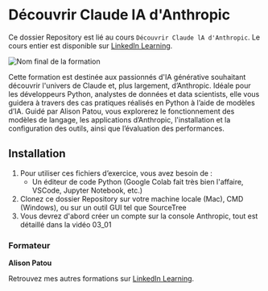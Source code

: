 # Découvrir Claude lA d'Anthropic

Ce dossier Repository est lié au cours `Découvrir Claude lA d'Anthropic`. Le cours entier est disponible sur [LinkedIn Learning][lil-course-url].

![Nom final de la formation][lil-thumbnail-url] 

Cette formation est destinée aux passionnés d'IA générative souhaitant découvrir l'univers de Claude et, plus largement, d’Anthropic. Idéale pour les développeurs Python, analystes de données et data scientists, elle vous guidera à travers des cas pratiques réalisés en Python à l’aide de modèles d’IA. Guidé par Alison Patou, vous explorerez le fonctionnement des modèles de langage, les applications d’Anthropic, l'installation et la configuration des outils, ainsi que l’évaluation des performances.

## Installation

1. Pour utiliser ces fichiers d’exercice, vous avez besoin de : 
   - Un éditeur de code Python (Google Colab fait très bien l'affaire, VSCode, Jupyter Notebook, etc.) 
2. Clonez ce dossier Repository sur votre machine locale (Mac), CMD (Windows), ou sur un outil GUI tel que SourceTree
3. Vous devrez d'abord créer un compte sur la console Anthropic, tout est détaillé dans la vidéo 03_01

### Formateur

**Alison Patou** 

 Retrouvez mes autres formations sur [LinkedIn Learning][lil-URL-trainer].

[0]: # (Replace these placeholder URLs with actual course URLs)
[lil-course-url]: https://www.linkedin.com
[lil-thumbnail-url]: https://media.licdn.com/dms/image/v2/D4E0DAQG0eDHsyOSqTA/learning-public-crop_675_1200/B4EZVdqqdwHUAY-/0/1741033220778?e=2147483647&v=beta&t=FxUDo6FA8W8CiFROwqfZKL_mzQhYx9loYLfjN-LNjgA
[lil-URL-trainer]: https://www.linkedin.com/learning/instructors/alison-patou

[1]: # (End of FR-Instruction ###############################################################################################)

